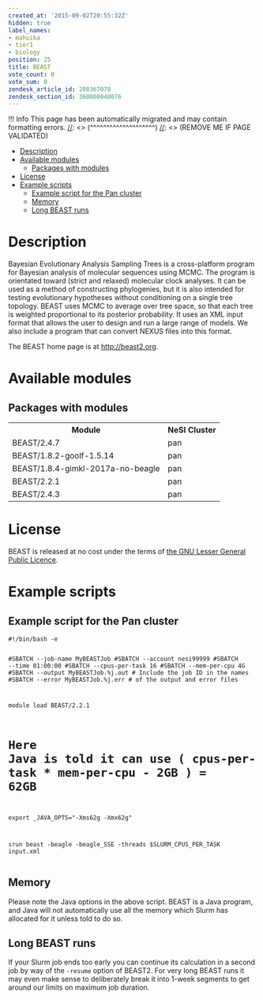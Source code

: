 ```yaml
---
created_at: '2015-09-02T20:55:32Z'
hidden: true
label_names:
- mahuika
- tier1
- biology
position: 25
title: BEAST
vote_count: 0
vote_sum: 0
zendesk_article_id: 208367078
zendesk_section_id: 360000040076
---
```



[//]: <> (REMOVE ME IF PAGE VALIDATED)
[//]: <> (vvvvvvvvvvvvvvvvvvvv)
 !!! Info
     This page has been automatically migrated and may contain formatting errors.
[//]: <> (^^^^^^^^^^^^^^^^^^^^)
[//]: <> (REMOVE ME IF PAGE VALIDATED)
<!-- The above lines, specifying the category, section and title, must be
present and always comprising the first three lines of the article. -->

<div class="toc">
<ul>
<li><a href="#description">Description</a></li>
<li>
<a href="#available-modules">Available modules</a><ul>
<li><a href="#packages-with-modules">Packages with modules</a></li>
</ul>
</li>
<li><a href="#license">License</a></li>
<li>
<a href="#example-scripts">Example scripts</a><ul>
<li><a href="#example-script-for-the-pan-cluster">Example script for the Pan cluster</a></li>
<li><a href="#memory">Memory</a></li>
<li><a href="#long-beast-runs">Long BEAST runs</a></li>
</ul>
</li>
</ul>
</div>
<h1 id="description">Description</h1>
<p>Bayesian Evolutionary Analysis Sampling Trees is a cross-platform program for
Bayesian analysis of molecular sequences using MCMC.  The program is orientated
toward (strict and relaxed) molecular clock analyses. It can be used as a method
of constructing phylogenies, but it is also intended for testing evolutionary
hypotheses without conditioning on a single tree topology.  BEAST uses MCMC to
average over tree space, so that each tree is weighted proportional to its
posterior probability. It uses an XML input format  that allows the user to
design and run a large range of models. We also include a program that can
convert NEXUS files into this format.</p>
<p>The BEAST home page is at <a href="http://beast2.org">http://beast2.org</a>.</p>
<h1 id="available-modules">Available modules</h1>
<h2 id="packages-with-modules">Packages with modules</h2>
<table>
  <tr>
    <th>Module</th>
    <th>NeSI Cluster</th>
  </tr>
  <tr>
    <td>BEAST/2.4.7</td>
    <td>pan</td>
  </tr>
  <tr>
    <td>BEAST/1.8.2-goolf-1.5.14</td>
    <td>pan</td>
  </tr>
  <tr>
    <td>BEAST/1.8.4-gimkl-2017a-no-beagle</td>
    <td>pan</td>
  </tr>
  <tr>
    <td>BEAST/2.2.1</td>
    <td>pan</td>
  </tr>
  <tr>
    <td>BEAST/2.4.3</td>
    <td>pan</td>
  </tr>
</table>

<h1 id="license">License</h1>
<p>BEAST is released at no cost under the terms of
<a href="http://www.gnu.org/licenses/lgpl-2.1.html">the GNU Lesser General Public Licence</a>.</p>
<h1 id="example-scripts">Example scripts</h1>
<h2 id="example-script-for-the-pan-cluster">Example script for the Pan cluster</h2>
<pre><code class="bash">#!/bin/bash -e

#SBATCH --job-name      MyBEASTJob
#SBATCH --account       nesi99999
#SBATCH --time          01:00:00
#SBATCH --cpus-per-task 16
#SBATCH --mem-per-cpu   4G
#SBATCH --output        MyBEASTJob.%j.out   # Include the job ID in the names
#SBATCH --error         MyBEASTJob.%j.err   # of the output and error files

module load BEAST/2.2.1

# Here Java is told it can use ( cpus-per-task * mem-per-cpu - 2GB ) = 62GB
export _JAVA_OPTS="-Xms62g -Xmx62g" 

srun beast -beagle -beagle_SSE -threads $SLURM_CPUS_PER_TASK input.xml
</code></pre>

<h2 id="memory">Memory</h2>
<p>Please note the Java options in the above script.  BEAST is a Java program, and Java will not automatically use all the memory which Slurm has allocated for it unless told to do so.</p>
<h2 id="long-beast-runs">Long BEAST runs</h2>
<p>If your Slurm job ends too early you can continue its calculation in a second job by way of the <code>-resume</code> option of BEAST2. For very long BEAST runs it may even make sense to deliberately break it into 1-week segments to get around our limits on maximum job duration.</p>